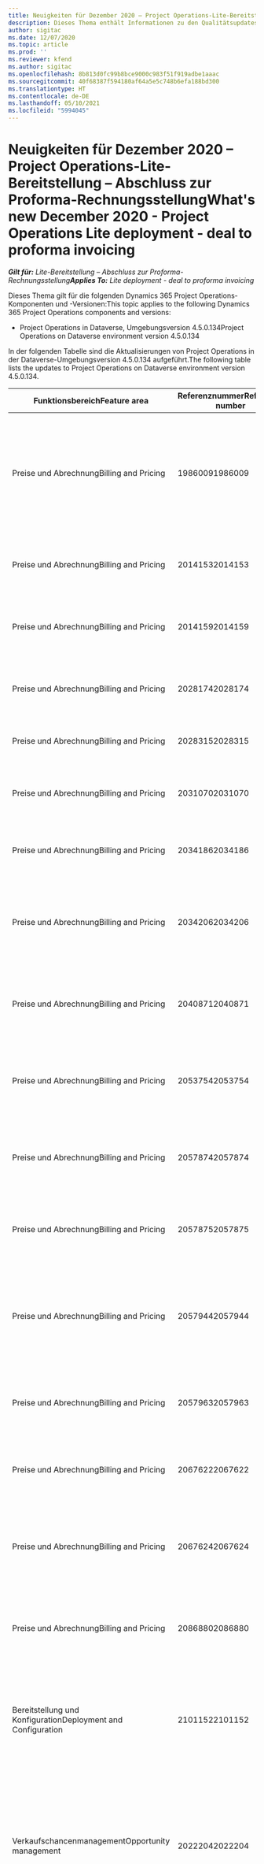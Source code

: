 ```yaml
---
title: Neuigkeiten für Dezember 2020 – Project Operations-Lite-Bereitstellung – Abschluss zur Proforma-Rechnungsstellung
description: Dieses Thema enthält Informationen zu den Qualitätsupdates, die in der Version von Project Operations-Lite-Bereitstellung – Abschluss zur Proforma-Rechnungsstellung vom Dezember 2020 verfügbar sind.
author: sigitac
ms.date: 12/07/2020
ms.topic: article
ms.prod: ''
ms.reviewer: kfend
ms.author: sigitac
ms.openlocfilehash: 8b813d0fc99b8bce9000c983f51f919adbe1aaac
ms.sourcegitcommit: 40f68387f594180af64a5e5c748b6efa188bd300
ms.translationtype: HT
ms.contentlocale: de-DE
ms.lasthandoff: 05/10/2021
ms.locfileid: "5994045"
---
```

# <a name="whats-new-december-2020---project-operations-lite-deployment---deal-to-proforma-invoicing"></a><span data-ttu-id="329ec-103">Neuigkeiten für Dezember 2020 – Project Operations-Lite-Bereitstellung – Abschluss zur Proforma-Rechnungsstellung</span><span class="sxs-lookup"><span data-stu-id="329ec-103">What's new December 2020 - Project Operations Lite deployment - deal to proforma invoicing</span></span>

<span data-ttu-id="329ec-104">_**Gilt für:** Lite-Bereitstellung – Abschluss zur Proforma-Rechnungsstellung_</span><span class="sxs-lookup"><span data-stu-id="329ec-104">_**Applies To:** Lite deployment - deal to proforma invoicing_</span></span>

<span data-ttu-id="329ec-105">Dieses Thema gilt für die folgenden Dynamics 365 Project Operations-Komponenten und -Versionen:</span><span class="sxs-lookup"><span data-stu-id="329ec-105">This topic applies to the following Dynamics 365 Project Operations components and versions:</span></span>

  - <span data-ttu-id="329ec-106">Project Operations in Dataverse, Umgebungsversion 4.5.0.134</span><span class="sxs-lookup"><span data-stu-id="329ec-106">Project Operations on Dataverse environment version 4.5.0.134</span></span> 

<span data-ttu-id="329ec-107">In der folgenden Tabelle sind die Aktualisierungen von Project Operations in der Dataverse-Umgebungsversion 4.5.0.134 aufgeführt.</span><span class="sxs-lookup"><span data-stu-id="329ec-107">The following table lists the updates to Project Operations on Dataverse environment version 4.5.0.134.</span></span>

| <span data-ttu-id="329ec-108">**Funktionsbereich**</span><span class="sxs-lookup"><span data-stu-id="329ec-108">**Feature area**</span></span> | <span data-ttu-id="329ec-109">**Referenznummer**</span><span class="sxs-lookup"><span data-stu-id="329ec-109">**Reference number**</span></span> | <span data-ttu-id="329ec-110">**Qualitätsupdate**</span><span class="sxs-lookup"><span data-stu-id="329ec-110">**Quality update**</span></span> |
| --- | --- | --- |
| <span data-ttu-id="329ec-111">Preise und Abrechnung</span><span class="sxs-lookup"><span data-stu-id="329ec-111">Billing and Pricing</span></span> | <span data-ttu-id="329ec-112">1986009</span><span class="sxs-lookup"><span data-stu-id="329ec-112">1986009</span></span> | <span data-ttu-id="329ec-113">Manuell erstellte Journalpositionen weisen eine inkonsistente Leistung auf, wenn sie bestätigt werden, bevor das Projekt mit einer Vertragszeile verknüpft oder von dieser getrennt wird.</span><span class="sxs-lookup"><span data-stu-id="329ec-113">Manually created journal lines have inconsistent performance when confirmed before the project is linked to or unlinked from a contract line.</span></span> |
| <span data-ttu-id="329ec-114">Preise und Abrechnung</span><span class="sxs-lookup"><span data-stu-id="329ec-114">Billing and Pricing</span></span> | <span data-ttu-id="329ec-115">2014153</span><span class="sxs-lookup"><span data-stu-id="329ec-115">2014153</span></span> | <span data-ttu-id="329ec-116">Produkte werden nicht in Rechnung gestellt, wenn sie aus dem Rechnungsplan ausgeführt werden.</span><span class="sxs-lookup"><span data-stu-id="329ec-116">Products aren't invoiced when performed from the invoice schedule.</span></span> |
| <span data-ttu-id="329ec-117">Preise und Abrechnung</span><span class="sxs-lookup"><span data-stu-id="329ec-117">Billing and Pricing</span></span> | <span data-ttu-id="329ec-118">2014159</span><span class="sxs-lookup"><span data-stu-id="329ec-118">2014159</span></span> | <span data-ttu-id="329ec-119">Produkte werden nicht abgerufen, wenn die Rechnung für Transaktionen aktualisiert wird.</span><span class="sxs-lookup"><span data-stu-id="329ec-119">Products aren't pulled when the invoice is refreshed for transactions.</span></span> |
| <span data-ttu-id="329ec-120">Preise und Abrechnung</span><span class="sxs-lookup"><span data-stu-id="329ec-120">Billing and Pricing</span></span> | <span data-ttu-id="329ec-121">2028174</span><span class="sxs-lookup"><span data-stu-id="329ec-121">2028174</span></span> | <span data-ttu-id="329ec-122">Aktualisierungen der Rechnungszeilendetails sollten der Korrekturjournallogik folgen.</span><span class="sxs-lookup"><span data-stu-id="329ec-122">Updates to invoice line details should follow correction journal logic.</span></span> |
| <span data-ttu-id="329ec-123">Preise und Abrechnung</span><span class="sxs-lookup"><span data-stu-id="329ec-123">Billing and Pricing</span></span> | <span data-ttu-id="329ec-124">2028315</span><span class="sxs-lookup"><span data-stu-id="329ec-124">2028315</span></span> | <span data-ttu-id="329ec-125">Korrekturen des bearbeitbaren verschachtelten Rasterverhaltens.</span><span class="sxs-lookup"><span data-stu-id="329ec-125">Editable nested grid behavior fixes.</span></span> |
| <span data-ttu-id="329ec-126">Preise und Abrechnung</span><span class="sxs-lookup"><span data-stu-id="329ec-126">Billing and Pricing</span></span> | <span data-ttu-id="329ec-127">2031070</span><span class="sxs-lookup"><span data-stu-id="329ec-127">2031070</span></span> | <span data-ttu-id="329ec-128">Das Anpassen der Korrekturrechnungszeilendetails muss der Korrekturjournallogik folgen.</span><span class="sxs-lookup"><span data-stu-id="329ec-128">Adjusting corrective invoice line detail must follow correction journal logic.</span></span> |
| <span data-ttu-id="329ec-129">Preise und Abrechnung</span><span class="sxs-lookup"><span data-stu-id="329ec-129">Billing and Pricing</span></span> | <span data-ttu-id="329ec-130">2034186</span><span class="sxs-lookup"><span data-stu-id="329ec-130">2034186</span></span> | <span data-ttu-id="329ec-131">Muss in der Lage sein, ein Projekt in einer Vertragszeile zu aktualisieren.</span><span class="sxs-lookup"><span data-stu-id="329ec-131">Must be able to update a project on a contract line.</span></span> |
| <span data-ttu-id="329ec-132">Preise und Abrechnung</span><span class="sxs-lookup"><span data-stu-id="329ec-132">Billing and Pricing</span></span> | <span data-ttu-id="329ec-133">2034206</span><span class="sxs-lookup"><span data-stu-id="329ec-133">2034206</span></span> | <span data-ttu-id="329ec-134">Der Anpassungsstatus muss während der tatsächlichen Stornierung festgelegt werden, während ein Projekt von einer Vertragszeile getrennt wird.</span><span class="sxs-lookup"><span data-stu-id="329ec-134">Adjustment status must be set during actual reversal while unlinking a project from a contract line.</span></span> |
| <span data-ttu-id="329ec-135">Preise und Abrechnung</span><span class="sxs-lookup"><span data-stu-id="329ec-135">Billing and Pricing</span></span> | <span data-ttu-id="329ec-136">2040871</span><span class="sxs-lookup"><span data-stu-id="329ec-136">2040871</span></span> | <span data-ttu-id="329ec-137">Zulassen von Aktualisierungen von Einheiten- und Einheitengruppenzellen im Raster „Kostenschätzungen“.</span><span class="sxs-lookup"><span data-stu-id="329ec-137">Allow Unit and Unit group cell updates on the Expense estimates grid.</span></span> |
| <span data-ttu-id="329ec-138">Preise und Abrechnung</span><span class="sxs-lookup"><span data-stu-id="329ec-138">Billing and Pricing</span></span> | <span data-ttu-id="329ec-139">2053754</span><span class="sxs-lookup"><span data-stu-id="329ec-139">2053754</span></span> | <span data-ttu-id="329ec-140">Aus Rechnungsbearbeitungen erstellte Istwerte werden nicht mit dem Anpassungs- und Abrechnungsstatus gekennzeichnet.</span><span class="sxs-lookup"><span data-stu-id="329ec-140">Actuals created from invoice edits are not marked with adjustment status and billing status.</span></span> |
| <span data-ttu-id="329ec-141">Preise und Abrechnung</span><span class="sxs-lookup"><span data-stu-id="329ec-141">Billing and Pricing</span></span> | <span data-ttu-id="329ec-142">2057874</span><span class="sxs-lookup"><span data-stu-id="329ec-142">2057874</span></span> | <span data-ttu-id="329ec-143">Korrigieren Sie die Transaktionsverbindung, die während der Bearbeitung der Rechnungszeilendetails erstellt wurde.</span><span class="sxs-lookup"><span data-stu-id="329ec-143">Correct transaction connection created during invoice line detail edit.</span></span> |
| <span data-ttu-id="329ec-144">Preise und Abrechnung</span><span class="sxs-lookup"><span data-stu-id="329ec-144">Billing and Pricing</span></span> | <span data-ttu-id="329ec-145">2057875</span><span class="sxs-lookup"><span data-stu-id="329ec-145">2057875</span></span> | <span data-ttu-id="329ec-146">Korrigieren Sie die Transaktionsursprünge, die während der Bearbeitung der Rechnungszeilendetails erstellt wurde.</span><span class="sxs-lookup"><span data-stu-id="329ec-146">Correct transaction origins created during invoice line detail edit.</span></span> |
| <span data-ttu-id="329ec-147">Preise und Abrechnung</span><span class="sxs-lookup"><span data-stu-id="329ec-147">Billing and Pricing</span></span> | <span data-ttu-id="329ec-148">2057944</span><span class="sxs-lookup"><span data-stu-id="329ec-148">2057944</span></span> | <span data-ttu-id="329ec-149">Nicht zu überschreitender Status, der als „Festgeschrieben für Istwerte“ festgelegt wurde, die aufgrund einer Rechnungskorrektur nicht zur Rechnungsstellung bereit sind.</span><span class="sxs-lookup"><span data-stu-id="329ec-149">Not-to-exceed state set as Committed for actuals that are not ready for invoicing from an invoice correction.</span></span> |
| <span data-ttu-id="329ec-150">Preise und Abrechnung</span><span class="sxs-lookup"><span data-stu-id="329ec-150">Billing and Pricing</span></span> | <span data-ttu-id="329ec-151">2057963</span><span class="sxs-lookup"><span data-stu-id="329ec-151">2057963</span></span> | <span data-ttu-id="329ec-152">Teilen Erstellen\_Produktprivilegien aus Erstellen\_ProjectContract-Berechtigung.</span><span class="sxs-lookup"><span data-stu-id="329ec-152">Split Create\_Product privilege from Create\_ProjectContract privilege.</span></span> |
| <span data-ttu-id="329ec-153">Preise und Abrechnung</span><span class="sxs-lookup"><span data-stu-id="329ec-153">Billing and Pricing</span></span> | <span data-ttu-id="329ec-154">2067622</span><span class="sxs-lookup"><span data-stu-id="329ec-154">2067622</span></span> | <span data-ttu-id="329ec-155">Das Verarbeitungssymbol sollte beim Generieren von Meilensteinen angezeigt werden.</span><span class="sxs-lookup"><span data-stu-id="329ec-155">Processing icon should be shown while generating milestones.</span></span> |
| <span data-ttu-id="329ec-156">Preise und Abrechnung</span><span class="sxs-lookup"><span data-stu-id="329ec-156">Billing and Pricing</span></span> | <span data-ttu-id="329ec-157">2067624</span><span class="sxs-lookup"><span data-stu-id="329ec-157">2067624</span></span> | <span data-ttu-id="329ec-158">Der vertraglich vereinbarte Betrag sollte bei der Erstellung von Meilensteinen als vom Unternehmen empfohlen gekennzeichnet werden.</span><span class="sxs-lookup"><span data-stu-id="329ec-158">Contracted amount should be marked as Business recommended when generating milestones.</span></span> |
| <span data-ttu-id="329ec-159">Preise und Abrechnung</span><span class="sxs-lookup"><span data-stu-id="329ec-159">Billing and Pricing</span></span> | <span data-ttu-id="329ec-160">2086880</span><span class="sxs-lookup"><span data-stu-id="329ec-160">2086880</span></span> | <span data-ttu-id="329ec-161">**Vorschlag**-Schaltfläche in der Multifunktionsleiste für projektbasierte Anführungszeichen ausblenden.</span><span class="sxs-lookup"><span data-stu-id="329ec-161">Hide **Suggestion** button on the ribbon for project-based quote lines.</span></span> |
| <span data-ttu-id="329ec-162">Bereitstellung und Konfiguration</span><span class="sxs-lookup"><span data-stu-id="329ec-162">Deployment and Configuration</span></span> | <span data-ttu-id="329ec-163">2101152</span><span class="sxs-lookup"><span data-stu-id="329ec-163">2101152</span></span> | <span data-ttu-id="329ec-164">Für neue Umgebungen, die mit Project Operations-Vorlage im Power Platform Admin Center erstellt wurden, müssen alle Vorinstallationsvorgänge ausgeführt werden.</span><span class="sxs-lookup"><span data-stu-id="329ec-164">New environment created using Project Operations template from Power Platform Admin Center must have all post install operations performed.</span></span> |
| <span data-ttu-id="329ec-165">  Verkaufschancenmanagement</span><span class="sxs-lookup"><span data-stu-id="329ec-165">Opportunity management</span></span> | <span data-ttu-id="329ec-166">2022204</span><span class="sxs-lookup"><span data-stu-id="329ec-166">2022204</span></span> | <span data-ttu-id="329ec-167">Das projektbasierte Abrechnungsraster auf der **Aufgabenfakturierung**-Registerkarte auf der **Projekt**-Seite sollte das projektbasierte Raster ausblenden, wenn kein Angebot/keine Vertragszeile mit **Alle Aufgaben** vorhanden ist und umgekehrt.</span><span class="sxs-lookup"><span data-stu-id="329ec-167">Project-based billing grid on the **Task billing** tab on **Project** page should hide the project-based grid if there is no quote/contract line with **All Tasks** and vice versa.</span></span> |
| <span data-ttu-id="329ec-168">  Verkaufschancenmanagement</span><span class="sxs-lookup"><span data-stu-id="329ec-168">Opportunity management</span></span> | <span data-ttu-id="329ec-169">2086601</span><span class="sxs-lookup"><span data-stu-id="329ec-169">2086601</span></span> | <span data-ttu-id="329ec-170">Deaktivierte Rollen und Kategorien sollten nicht in Angebots- und Vertragszeilen in die Liste „Gebührenpflichtige Rollen“ und „Liste der kostenpflichtigen Kategorien“ kopiert werden.</span><span class="sxs-lookup"><span data-stu-id="329ec-170">Roles and categories that are deactivated should not be copied to Chargeable roles and Chargeable categories list on quote lines and contract lines.</span></span> |
| <span data-ttu-id="329ec-171">Projektplanung und -nachverfolgung</span><span class="sxs-lookup"><span data-stu-id="329ec-171">Project Planning and Tracking</span></span> | <span data-ttu-id="329ec-172">1949065</span><span class="sxs-lookup"><span data-stu-id="329ec-172">1949065</span></span> | <span data-ttu-id="329ec-173">Die Sichtbarkeit der Daten funktioniert bei 200 % Zoom korrekt</span><span class="sxs-lookup"><span data-stu-id="329ec-173">Data visibility works correctly at 200% zoom</span></span> |
| <span data-ttu-id="329ec-174">Projektplanung und -nachverfolgung</span><span class="sxs-lookup"><span data-stu-id="329ec-174">Project Planning and Tracking</span></span> | <span data-ttu-id="329ec-175">2046317</span><span class="sxs-lookup"><span data-stu-id="329ec-175">2046317</span></span> | <span data-ttu-id="329ec-176">Möglichkeit, die Projekteinheit in Project Operations umzubenennen</span><span class="sxs-lookup"><span data-stu-id="329ec-176">Ability to rename the project entity in Project Operations</span></span> |
| <span data-ttu-id="329ec-177">Projektplanung und -nachverfolgung</span><span class="sxs-lookup"><span data-stu-id="329ec-177">Project Planning and Tracking</span></span> | <span data-ttu-id="329ec-178">2057171</span><span class="sxs-lookup"><span data-stu-id="329ec-178">2057171</span></span> | <span data-ttu-id="329ec-179">Aktualisierte Fehlermeldung, wenn das **Projektstartdatum**-Feld auf der **Projekt**-Seite leer ist.</span><span class="sxs-lookup"><span data-stu-id="329ec-179">Updated error message when the **Project Start Date** field is empty on the **Project** page.</span></span> |
| <span data-ttu-id="329ec-180">Projektplanung und -nachverfolgung</span><span class="sxs-lookup"><span data-stu-id="329ec-180">Project Planning and Tracking</span></span> | <span data-ttu-id="329ec-181">2057197</span><span class="sxs-lookup"><span data-stu-id="329ec-181">2057197</span></span> | <span data-ttu-id="329ec-182">Schätzung der Zeilenkopie mit Aufgabenreferenz wird nicht unterstützt.</span><span class="sxs-lookup"><span data-stu-id="329ec-182">Estimate line copy with task reference isn't supported.</span></span> |
| <span data-ttu-id="329ec-183">Projektplanung und -nachverfolgung</span><span class="sxs-lookup"><span data-stu-id="329ec-183">Project Planning and Tracking</span></span> | <span data-ttu-id="329ec-184">2060687</span><span class="sxs-lookup"><span data-stu-id="329ec-184">2060687</span></span> | <span data-ttu-id="329ec-185">Die Zeitzonenwarnung verschwindet nun nach einer bestimmten Dauer.</span><span class="sxs-lookup"><span data-stu-id="329ec-185">Time zone warning now disappears after a specific duration.</span></span> |
| <span data-ttu-id="329ec-186">Ressourcenverwaltung</span><span class="sxs-lookup"><span data-stu-id="329ec-186">Resource management</span></span> | <span data-ttu-id="329ec-187">1832887</span><span class="sxs-lookup"><span data-stu-id="329ec-187">1832887</span></span> | <span data-ttu-id="329ec-188">Die Standard-ID der Ressourcenkategorie muss statisch sein, um wiederholbare Datenladevorgänge für Dataverse und Finance-Umgebungen zu gewährleisten.</span><span class="sxs-lookup"><span data-stu-id="329ec-188">Default Resource category ID needs to be static to ensure repeatable data loads for Dataverse and Finance environments.</span></span> |
| <span data-ttu-id="329ec-189">Zeit und Ausgaben</span><span class="sxs-lookup"><span data-stu-id="329ec-189">Time and expense</span></span> | <span data-ttu-id="329ec-190">2034882</span><span class="sxs-lookup"><span data-stu-id="329ec-190">2034882</span></span> | <span data-ttu-id="329ec-191">**Neu**-Schaltfläche wird zweimal in der Befehlsleiste für Zeiteinträge angezeigt, wenn Dynamics 365 Field Service installiert ist.</span><span class="sxs-lookup"><span data-stu-id="329ec-191">**New** button displays twice on command bar for time entries when Dynamics 365 Field Service is installed.</span></span> |
| <span data-ttu-id="329ec-192">Zeit und Ausgaben</span><span class="sxs-lookup"><span data-stu-id="329ec-192">Time and expense</span></span> | <span data-ttu-id="329ec-193">2056028</span><span class="sxs-lookup"><span data-stu-id="329ec-193">2056028</span></span> | <span data-ttu-id="329ec-194">**Zeit bearbeiten**-Seite mit Zeitleiste aktualisiert.</span><span class="sxs-lookup"><span data-stu-id="329ec-194">Update **Time Edit** page to include time line.</span></span> |
| <span data-ttu-id="329ec-195">Zeit und Ausgaben</span><span class="sxs-lookup"><span data-stu-id="329ec-195">Time and expense</span></span> | <span data-ttu-id="329ec-196">1983747</span><span class="sxs-lookup"><span data-stu-id="329ec-196">1983747</span></span> | <span data-ttu-id="329ec-197">Die Zeiterfassungstabelle zeigt zusätzliche Daten.</span><span class="sxs-lookup"><span data-stu-id="329ec-197">Time entry chart shows additional data.</span></span> |


[!INCLUDE[footer-include](../../includes/footer-banner.md)]